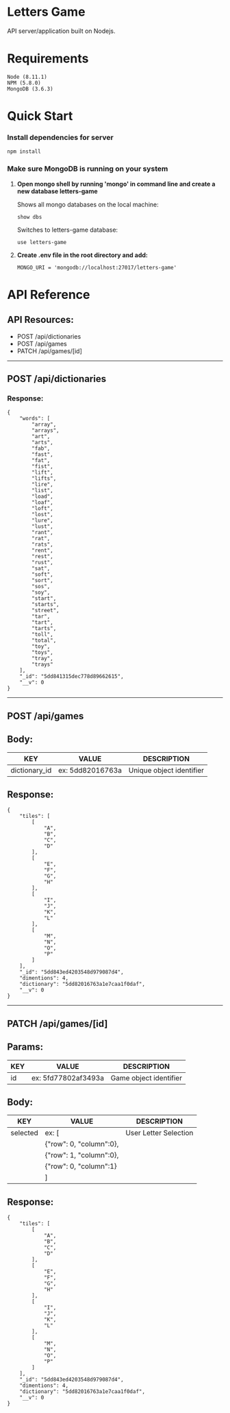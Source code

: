 
# Letters Game
API server/application built on Nodejs. 

# Requirements
    Node (8.11.1)
    NPM (5.8.0)
    MongoDB (3.6.3)

# Quick Start 
### Install dependencies for server

```
npm install
```

### Make sure MongoDB is running on your system

1. **Open mongo shell by running 'mongo' in command line and create a new database letters-game**

     Shows all mongo databases on the local machine: 
    
    ``` 
    show dbs 
    ```

    Switches to letters-game database: 
    ```
    use letters-game 
    ```
    

2. **Create .env file in the root directory and add:**
    ```
    MONGO_URI = 'mongodb://localhost:27017/letters-game'
    ```

# API Reference
## API Resources: 
- POST /api/dictionaries 
- POST /api/games
- PATCH /api/games/[id]

------------------

## POST /api/dictionaries

### Response: 
```
{
    "words": [
        "array",
        "arrays",
        "art",
        "arts",
        "fab",
        "fast",
        "fat",
        "fist",
        "lift",
        "lifts",
        "lire",
        "list",
        "load",
        "loaf",
        "loft",
        "lost",
        "lure",
        "lust",
        "rant",
        "rat",
        "rats",
        "rent",
        "rest",
        "rust",
        "sat",
        "soft",
        "sort",
        "sos",
        "soy",
        "start",
        "starts",
        "street",
        "tar",
        "tart",
        "tarts",
        "toll",
        "total",
        "toy",
        "toys",
        "tray",
        "trays"
    ],
    "_id": "5dd841315dec778d89662615",
    "__v": 0
}
```
----
## POST /api/games
## Body: 
|  KEY          |  VALUE            | DESCRIPTION |
| ------------- | ------------------| ----        |
| dictionary_id | ex: 5dd82016763a  |   Unique object identifier 

## Response: 
```
{
    "tiles": [
        [
            "A",
            "B",
            "C",
            "D"
        ],
        [
            "E",
            "F",
            "G",
            "H"
        ],
        [
            "I",
            "J",
            "K",
            "L"
        ],
        [
            "M",
            "N",
            "O",
            "P"
        ]
    ],
    "_id": "5dd843ed4203548d979087d4",
    "dimentions": 4,
    "dictionary": "5dd82016763a1e7caa1f0daf",
    "__v": 0
}
```

----
## PATCH /api/games/[id]
## Params: 
|  KEY          |  VALUE               | DESCRIPTION      |
| ------------- | ------------------   | ----             |
| id            | ex: 5fd77802af3493a  |   Game object identifier

## Body: 
|  KEY          |  VALUE                    | DESCRIPTION |
| ------------- | ------------------        | ----        |
| selected      | ex: [                     |User Letter Selection|
|               |   {"row": 0, "column":0}, |             |
|               |   {"row": 1, "column":0}, |             |
|               |   {"row": 0, "column":1}  |             |
|               | ]                         |             |
## Response: 
```
{
    "tiles": [
        [
            "A",
            "B",
            "C",
            "D"
        ],
        [
            "E",
            "F",
            "G",
            "H"
        ],
        [
            "I",
            "J",
            "K",
            "L"
        ],
        [
            "M",
            "N",
            "O",
            "P"
        ]
    ],
    "_id": "5dd843ed4203548d979087d4",
    "dimentions": 4,
    "dictionary": "5dd82016763a1e7caa1f0daf",
    "__v": 0
}
```

